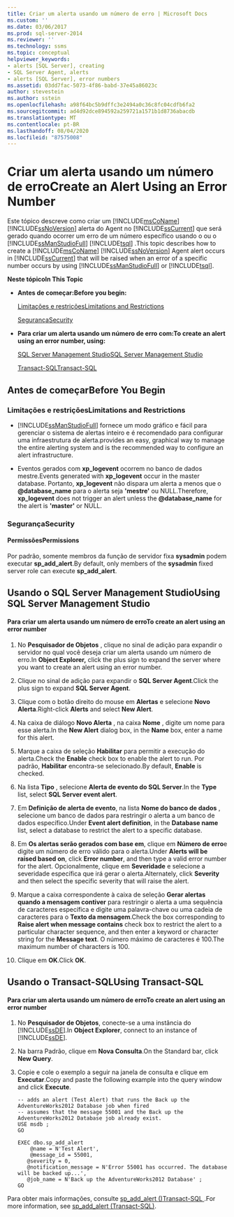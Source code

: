 ```yaml
---
title: Criar um alerta usando um número de erro | Microsoft Docs
ms.custom: ''
ms.date: 03/06/2017
ms.prod: sql-server-2014
ms.reviewer: ''
ms.technology: ssms
ms.topic: conceptual
helpviewer_keywords:
- alerts [SQL Server], creating
- SQL Server Agent, alerts
- alerts [SQL Server], error numbers
ms.assetid: 03dd7fac-5073-4f86-babd-37e45a86023c
author: stevestein
ms.author: sstein
ms.openlocfilehash: a98f64bc5b9dffc3e2494a0c36c8fc04cdfb6fa2
ms.sourcegitcommit: ad4d92dce894592a259721a1571b1d8736abacdb
ms.translationtype: MT
ms.contentlocale: pt-BR
ms.lasthandoff: 08/04/2020
ms.locfileid: "87575008"
---
```

# <a name="create-an-alert-using-an-error-number"></a><span data-ttu-id="b55c2-102">Criar um alerta usando um número de erro</span><span class="sxs-lookup"><span data-stu-id="b55c2-102">Create an Alert Using an Error Number</span></span>
  <span data-ttu-id="b55c2-103">Este tópico descreve como criar um [!INCLUDE[msCoName](../../includes/msconame-md.md)] [!INCLUDE[ssNoVersion](../../includes/ssnoversion-md.md)] alerta do Agent no [!INCLUDE[ssCurrent](../../includes/sscurrent-md.md)] que será gerado quando ocorrer um erro de um número específico usando o ou o [!INCLUDE[ssManStudioFull](../../includes/ssmanstudiofull-md.md)] [!INCLUDE[tsql](../../includes/tsql-md.md)] .</span><span class="sxs-lookup"><span data-stu-id="b55c2-103">This topic describes how to create a [!INCLUDE[msCoName](../../includes/msconame-md.md)] [!INCLUDE[ssNoVersion](../../includes/ssnoversion-md.md)] Agent alert occurs in [!INCLUDE[ssCurrent](../../includes/sscurrent-md.md)] that will be raised when an error of a specific number occurs by using [!INCLUDE[ssManStudioFull](../../includes/ssmanstudiofull-md.md)] or [!INCLUDE[tsql](../../includes/tsql-md.md)].</span></span>  
  
 <span data-ttu-id="b55c2-104">**Neste tópico**</span><span class="sxs-lookup"><span data-stu-id="b55c2-104">**In This Topic**</span></span>  
  
-   <span data-ttu-id="b55c2-105">**Antes de começar:**</span><span class="sxs-lookup"><span data-stu-id="b55c2-105">**Before you begin:**</span></span>  
  
     [<span data-ttu-id="b55c2-106">Limitações e restrições</span><span class="sxs-lookup"><span data-stu-id="b55c2-106">Limitations and Restrictions</span></span>](#Restrictions)  
  
     [<span data-ttu-id="b55c2-107">Segurança</span><span class="sxs-lookup"><span data-stu-id="b55c2-107">Security</span></span>](#Security)  
  
-   <span data-ttu-id="b55c2-108">**Para criar um alerta usando um número de erro com:**</span><span class="sxs-lookup"><span data-stu-id="b55c2-108">**To create an alert using an error number, using:**</span></span>  
  
     [<span data-ttu-id="b55c2-109">SQL Server Management Studio</span><span class="sxs-lookup"><span data-stu-id="b55c2-109">SQL Server Management Studio</span></span>](#SSMSProcedure)  
  
     [<span data-ttu-id="b55c2-110">Transact-SQL</span><span class="sxs-lookup"><span data-stu-id="b55c2-110">Transact-SQL</span></span>](#TsqlProcedure)  
  
##  <a name="before-you-begin"></a><a name="BeforeYouBegin"></a> <span data-ttu-id="b55c2-111">Antes de começar</span><span class="sxs-lookup"><span data-stu-id="b55c2-111">Before You Begin</span></span>  
  
###  <a name="limitations-and-restrictions"></a><a name="Restrictions"></a> <span data-ttu-id="b55c2-112">Limitações e restrições</span><span class="sxs-lookup"><span data-stu-id="b55c2-112">Limitations and Restrictions</span></span>  
  
-   [!INCLUDE[ssManStudioFull](../../includes/ssmanstudiofull-md.md)] <span data-ttu-id="b55c2-113">fornece um modo gráfico e fácil para gerenciar o sistema de alertas inteiro e é recomendado para configurar uma infraestrutura de alerta.</span><span class="sxs-lookup"><span data-stu-id="b55c2-113">provides an easy, graphical way to manage the entire alerting system and is the recommended way to configure an alert infrastructure.</span></span>  
  
-   <span data-ttu-id="b55c2-114">Eventos gerados com **xp_logevent** ocorrem no banco de dados mestre.</span><span class="sxs-lookup"><span data-stu-id="b55c2-114">Events generated with **xp_logevent** occur in the master database.</span></span> <span data-ttu-id="b55c2-115">Portanto, **xp_logevent** não dispara um alerta a menos que o **@database_name** para o alerta seja **'mestre'** ou NULL.</span><span class="sxs-lookup"><span data-stu-id="b55c2-115">Therefore, **xp_logevent** does not trigger an alert unless the **@database_name** for the alert is **'master'** or NULL.</span></span>  
  
###  <a name="security"></a><a name="Security"></a> <span data-ttu-id="b55c2-116">Segurança</span><span class="sxs-lookup"><span data-stu-id="b55c2-116">Security</span></span>  
  
####  <a name="permissions"></a><a name="Permissions"></a> <span data-ttu-id="b55c2-117">Permissões</span><span class="sxs-lookup"><span data-stu-id="b55c2-117">Permissions</span></span>  
 <span data-ttu-id="b55c2-118">Por padrão, somente membros da função de servidor fixa **sysadmin** podem executar **sp_add_alert**.</span><span class="sxs-lookup"><span data-stu-id="b55c2-118">By default, only members of the **sysadmin** fixed server role can execute **sp_add_alert**.</span></span>  
  
##  <a name="using-sql-server-management-studio"></a><a name="SSMSProcedure"></a> <span data-ttu-id="b55c2-119">Usando o SQL Server Management Studio</span><span class="sxs-lookup"><span data-stu-id="b55c2-119">Using SQL Server Management Studio</span></span>  
  
#### <a name="to-create-an-alert-using-an-error-number"></a><span data-ttu-id="b55c2-120">Para criar um alerta usando um número de erro</span><span class="sxs-lookup"><span data-stu-id="b55c2-120">To create an alert using an error number</span></span>  
  
1.  <span data-ttu-id="b55c2-121">No **Pesquisador de Objetos** , clique no sinal de adição para expandir o servidor no qual você deseja criar um alerta usando um número de erro.</span><span class="sxs-lookup"><span data-stu-id="b55c2-121">In **Object Explorer,** click the plus sign to expand the server where you want to create an alert using an error number.</span></span>  
  
2.  <span data-ttu-id="b55c2-122">Clique no sinal de adição para expandir o **SQL Server Agent**.</span><span class="sxs-lookup"><span data-stu-id="b55c2-122">Click the plus sign to expand **SQL Server Agent**.</span></span>  
  
3.  <span data-ttu-id="b55c2-123">Clique com o botão direito do mouse em **Alertas** e selecione **Novo Alerta**.</span><span class="sxs-lookup"><span data-stu-id="b55c2-123">Right-click **Alerts** and select **New Alert**.</span></span>  
  
4.  <span data-ttu-id="b55c2-124">Na caixa de diálogo **Novo Alerta** , na caixa **Nome** , digite um nome para esse alerta.</span><span class="sxs-lookup"><span data-stu-id="b55c2-124">In the **New Alert** dialog box, in the **Name** box, enter a name for this alert.</span></span>  
  
5.  <span data-ttu-id="b55c2-125">Marque a caixa de seleção **Habilitar** para permitir a execução do alerta.</span><span class="sxs-lookup"><span data-stu-id="b55c2-125">Check the **Enable** check box to enable the alert to run.</span></span> <span data-ttu-id="b55c2-126">Por padrão, **Habilitar** encontra-se selecionado.</span><span class="sxs-lookup"><span data-stu-id="b55c2-126">By default, **Enable** is checked.</span></span>  
  
6.  <span data-ttu-id="b55c2-127">Na lista **Tipo** , selecione **Alerta de evento do SQL Server**.</span><span class="sxs-lookup"><span data-stu-id="b55c2-127">In the **Type** list, select **SQL Server event alert**.</span></span>  
  
7.  <span data-ttu-id="b55c2-128">Em **Definição de alerta de evento**, na lista **Nome do banco de dados** , selecione um banco de dados para restringir o alerta a um banco de dados específico.</span><span class="sxs-lookup"><span data-stu-id="b55c2-128">Under **Event alert definition**, in the **Database name** list, select a database to restrict the alert to a specific database.</span></span>  
  
8.  <span data-ttu-id="b55c2-129">Em **Os alertas serão gerados com base em**, clique em **Número de erro**e digite um número de erro válido para o alerta.</span><span class="sxs-lookup"><span data-stu-id="b55c2-129">Under **Alerts will be raised based on**, click **Error number**, and then type a valid error number for the alert.</span></span> <span data-ttu-id="b55c2-130">Opcionalmente, clique em **Severidade** e selecione a severidade específica que irá gerar o alerta.</span><span class="sxs-lookup"><span data-stu-id="b55c2-130">Alternately, click **Severity** and then select the specific severity that will raise the alert.</span></span>  
  
9. <span data-ttu-id="b55c2-131">Marque a caixa correspondente à caixa de seleção **Gerar alertas quando a mensagem contiver** para restringir o alerta a uma sequência de caracteres específica e digite uma palavra-chave ou uma cadeia de caracteres para o **Texto da mensagem**.</span><span class="sxs-lookup"><span data-stu-id="b55c2-131">Check the box corresponding to **Raise alert when message contains** check box to restrict the alert to a particular character sequence, and then enter a keyword or character string for the **Message text**.</span></span> <span data-ttu-id="b55c2-132">O número máximo de caracteres é 100.</span><span class="sxs-lookup"><span data-stu-id="b55c2-132">The maximum number of characters is 100.</span></span>  
  
10. <span data-ttu-id="b55c2-133">Clique em **OK**.</span><span class="sxs-lookup"><span data-stu-id="b55c2-133">Click **OK**.</span></span>  
  
##  <a name="using-transact-sql"></a><a name="TsqlProcedure"></a> <span data-ttu-id="b55c2-134">Usando o Transact-SQL</span><span class="sxs-lookup"><span data-stu-id="b55c2-134">Using Transact-SQL</span></span>  
  
#### <a name="to-create-an-alert-using-an-error-number"></a><span data-ttu-id="b55c2-135">Para criar um alerta usando um número de erro</span><span class="sxs-lookup"><span data-stu-id="b55c2-135">To create an alert using an error number</span></span>  
  
1.  <span data-ttu-id="b55c2-136">No **Pesquisador de Objetos**, conecte-se a uma instância do [!INCLUDE[ssDE](../../includes/ssde-md.md)].</span><span class="sxs-lookup"><span data-stu-id="b55c2-136">In **Object Explorer**, connect to an instance of [!INCLUDE[ssDE](../../includes/ssde-md.md)].</span></span>  
  
2.  <span data-ttu-id="b55c2-137">Na barra Padrão, clique em **Nova Consulta**.</span><span class="sxs-lookup"><span data-stu-id="b55c2-137">On the Standard bar, click **New Query**.</span></span>  
  
3.  <span data-ttu-id="b55c2-138">Copie e cole o exemplo a seguir na janela de consulta e clique em **Executar**.</span><span class="sxs-lookup"><span data-stu-id="b55c2-138">Copy and paste the following example into the query window and click **Execute**.</span></span>  
  
    ```  
    -- adds an alert (Test Alert) that runs the Back up the AdventureWorks2012 Database job when fired   
    -- assumes that the message 55001 and the Back up the AdventureWorks2012 Database job already exist.  
    USE msdb ;  
    GO  
  
    EXEC dbo.sp_add_alert  
        @name = N'Test Alert',  
        @message_id = 55001,   
       @severity = 0,   
       @notification_message = N'Error 55001 has occurred. The database will be backed up...',   
       @job_name = N'Back up the AdventureWorks2012 Database' ;  
    GO  
    ```  
  
 <span data-ttu-id="b55c2-139">Para obter mais informações, consulte [sp_add_alert &#40;&#41;Transact-SQL ](/sql/relational-databases/system-stored-procedures/sp-add-alert-transact-sql).</span><span class="sxs-lookup"><span data-stu-id="b55c2-139">For more information, see [sp_add_alert &#40;Transact-SQL&#41;](/sql/relational-databases/system-stored-procedures/sp-add-alert-transact-sql).</span></span>  
  
  
